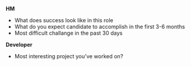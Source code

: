 **HM**
 - What does success look like in this role
 - What do you expect candidate to accomplish in the first 3-6 months
 - Most difficult challange in the past 30 days

**Developer**
- Most interesting project you've worked on?

